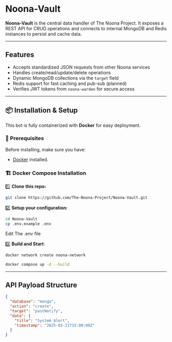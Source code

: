 
# Noona-Vault

**Noona-Vault** is the central data handler of The Noona Project. It exposes a REST API for CRUD operations and connects to internal MongoDB and Redis instances to persist and cache data.

---

## Features

- Accepts standardized JSON requests from other Noona services
- Handles create/read/update/delete operations
- Dynamic MongoDB collections via the `target` field
- Redis support for fast caching and pub-sub (planned)
- Verifies JWT tokens from `noona-warden` for secure access

---

## 📦 Installation & Setup  

This bot is fully containerized with **Docker** for easy deployment.  

### 🔧 Prerequisites  
Before installing, make sure you have:  
- [Docker](https://docs.docker.com/get-docker/) installed.

### 🏗️ Docker Compose Installation  

1️⃣ **Clone this repo:**
```bash
git clone https://github.com/The-Noona-Project/Noona-Vault.git
```
2️⃣ **Setup your configuration:**
```bash
cd Noona-Vault
cp .env.example .env
```
Edit The .env file

3️⃣ **Build and Start**:
```bash
docker network create noona-network

docker compose up -d --build
```
---

## API Payload Structure

```json
{
  "database": "mongo",
  "action": "create",
  "target": "pastNotify",
  "data": {
    "title": "System Alert",
    "timestamp": "2025-03-21T15:00:00Z"
  }
}

